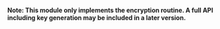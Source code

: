 **Note: This module only implements the encryption routine. A full API including key generation may be included in a later version.**